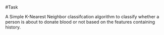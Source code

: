 #Task

A Simple K-Nearest Neighbor classifcation algorithm to classify whether a person is about to donate blood or not based on the features containing history. 
